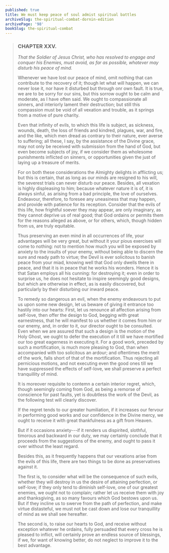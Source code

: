 ```yaml
---
published: true
title: We must keep peace of soul admist spiritual battles
archiveSlug: the-spiritual-combat-dornin-edition
archivePage: '98'
bookSlug: the-spiritual-combat
---
```


> ### CHAPTER XXV.
>
> *That the Soldier of Jesus Christ, who has resolved to engage and conquer his Enemies, must avoid, as far as possible, whatever may disturb his peace of mind.*
>
> Whenever we have lost our peace of mind, omit nothing that can contribute to the recovery of it; though let what will happen, we can never lose it, nor have it disturbed but through onr own fault. It is true, we are to be sorry for our sins, but this sorrow ought to be calm and moderate, as I have often said. We ought to compassionate all sinners, and interiorly lament their destruction; but still this compassion must be void of all vexation and trouble, as it springs from a motive of pure charity.
>
> Even that infinity of evils, to which this life is subject, as sickness, wounds, death, the loss of friends and kindred, plagues, war, and fire, and the like, which men dread as contrary to their nature, ever averse to suffering; all these, I say, by the assistance of the Divine grace, may not only be received with submission from the hand of God, but even become subjects of joy, if we consider them as wholesome punishments inflicted on sinners, or opportunities given the just of laying up a treasure of merits.
>
> For on both these considerations the Almighty delights in afflicting us; but this is certain, that as long as our minds are resigned to his will, the severest trials can never disturb our peace. Besides, all vexation is highly displeasing to him; because whatever nature it is of, it is always sinful, as arising from a bad principle, the love of ourselves. Endeavour, therefore, to foresee any uneasiness that may happen, and provide with patience for its reception. Consider that the evils of this life, how frightful soever they may appear, are only imaginary, as they cannot deprive us of real good; that God ordains or permits them for the reasons alleged as above, or for others, which, though hidden from us, are truly equitable.
>
> Thus preserving an even mind in all occurrences of life, your advantages will be very great, but without it your pious exercises will come to nothing: not to mention how much you will be exposed by anxiety to the insults of your enemy, without being able to discern the sure and ready path to virtue; the Devil is ever solicitous to banish peace from your miad, knowing well that God only dwells there in peace, and that it is in peace that he works his wonders. Hence it is that Satan employs all his cunning: for destroying it; even in order to surprise us, he does not hesitate to inspire seemingly good designs, but which are otherwise in effect, as is easily discovered, but particularly by their disturbing our inward peace.
>
> To remedy so dangerous an evil, when the enemy endeavours to put us upon some new design, let us beware of giving it entrance too hastily into our hearts: First, let us renounce all affection arising from self-love, then offer the design to God, begging with great earnestness, that he will manifest to us whether it comes from him or our enemy, and, in order to it, our director ought to be consulted. Even when we are assured that such a design is the motion of the Holy Ghost, we ought to defer the execution of it till we have mortified our too great eagerness in executing it. For a good work, preceded by such a mortification, is much more pleasing to God, than when accompanied with too solicitous an ardour; and oftentimes the merit of the work, falls short of that of the mortification. Thus rejecting all pernicious motions, and not executing even the good ones till we have suppressed the effects of self-love, we shall preserve a perfect tranquillity of mind.
>
> It is moreover requisite to contemn a certain interior regret, which, though seemingly coming from God, as being a remorse of conscience for past faults, yet is doubtless the work of the Devil, as the following test will clearly discover.
>
> If the regret tends to our greater humiliation, if it increases our fervour in performing good works and our confidence in the Divine mercy, we ought to receive it with great thankfulness as a gift from Heaven.
>
> But if it occasions anxiety---if it renders us dispirited, slothful, timorous and backward in our duty, we may certainly conclude that it proceeds from the suggestions of the enemy, and ought to pass it over without the least regard.
>
> Besides this, as it frequently happens that our vexations arise from the evils of this life, there are two things to be done as preservatives against it.
>
> The first is, to consider what will be the consequence of such evils, whether they will destroy in us the desire of attaining perfection, or self-love; if they only tend to diminish self-love, one of our greatest enemies, we ought not to complain; rather let us receive them with joy and thanksgiving, as so many favours which God bestows upon us. But if they incline us to swerve from the path of perfection, and make virtue distasteful, we must not be cast down and lose our tranquillity of mind as we shall see hereafter.
>
> The second is, to raise our hearts to God, and receive without exception whatever he ordains, fully persuaded that every cross he is pleased to inflict, will certainly prove an endless source of blessings, if we, for want of knowing better, do not neglect to improve it to the best advantage.
